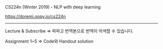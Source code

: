 CS224n (Winter 2019) - NLP with deep learning

https://doremi.oopy.io/cs224n

------------------------------------------------------------
Lecture & Subscribe
=> 파파고 번역본으로 번역이 어색할 수 있습니다.

Assignment 1~5
=> Code와 Handout solution
